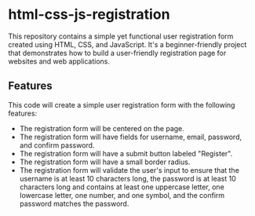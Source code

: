 # html-css-js-registration
This repository contains a simple yet functional user registration form created using HTML, CSS, and JavaScript. It's a beginner-friendly project that demonstrates how to build a user-friendly registration page for websites and web applications.

## Features

This code will create a simple user registration form with the following features:

* The registration form will be centered on the page.
* The registration form will have fields for username, email, password, and confirm password.
* The registration form will have a submit button labeled "Register".
* The registration form will have a small border radius.
* The registration form will validate the user's input to ensure that the username is at least 10 characters long, the password is at least 10 characters long and contains at least one uppercase letter, one lowercase letter, one number, and one symbol, and the confirm password matches the password.

